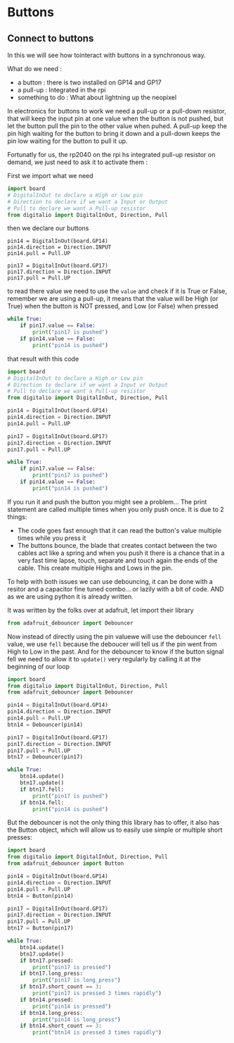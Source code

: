 # Buttons
## Connect to buttons

In this we will see how tointeract with buttons in a synchronous way.

What do we need :
- a button : there is two installed on GP14 and GP17
- a pull-up : Integrated in the rpi
- something to do : What about lightning up the neopixel

In electronics for buttons to work we need a pull-up or a pull-down resistor, that will keep the input pin at one value when the button is not pushed, but let the button pull the pin to the other value when puhed. A pull-up keep the pin high waiting for the button to bring it down and a pull-down keeps the pin low waiting for the button to pull it up.

Fortunatly for us, the rp2040 on the rpi hs integrated pull-up resistor on demand, we just need to ask it to activate them :

First we import what we need 

```python
import board
# DigitalInOut to declare a High or Low pin
# Direction to declare if we want a Input or Output
# Pull to declare we want a Pull-up resistor
from digitalio import DigitalInOut, Direction, Pull
```

then we declare our buttons 

```
pin14 = DigitalInOut(board.GP14)
pin14.direction = Direction.INPUT
pin14.pull = Pull.UP

pin17 = DigitalInOut(board.GP17)
pin17.direction = Direction.INPUT
pin17.pull = Pull.UP
```

to read there value we need to use the `value` and check if it is True or False, remember we are using a pull-up, it means that the value will be High (or True) when the button is NOT pressed, and Low (or False) when pressed

```python
while True:
    if pin17.value == False:
        print("pin17 is pushed")
    if pin14.value == False:
        print("pin14 is pushed")
```

that result with this code 

```python
import board
# DigitalInOut to declare a High or Low pin
# Direction to declare if we want a Input or Output
# Pull to declare we want a Pull-up resistor
from digitalio import DigitalInOut, Direction, Pull

pin14 = DigitalInOut(board.GP14)
pin14.direction = Direction.INPUT
pin14.pull = Pull.UP

pin17 = DigitalInOut(board.GP17)
pin17.direction = Direction.INPUT
pin17.pull = Pull.UP

while True:
    if pin17.value == False:
        print("pin17 is pushed")
    if pin14.value == False:
        print("pin14 is pushed")
```

If you run it and push the button you might see a problem...
The print statement are called multiple times when you only push once. It is due to 2 things:
- The code goes fast enough that it can read the button's value multiple times while you press it 
- The buttons bounce, the blade that creates contact between the two cables act like a spring and when you push it there is a chance that in a very fast time lapse, touch, separate and touch again the ends of the cable. This create multiple Highs and Lows in the pin.

To help with both issues we can use debouncing, it can be done with a resitor and a capacitor fine tuned combo... or lazily with a bit of code. AND as we are using python it is already written.

It was written by the folks over at adafruit, let import their library

```python
from adafruit_debouncer import Debouncer
```

Now instead of directly using the pin valuewe will use the debouncer `fell` value, we use `fell` because the deboucer will tell us if the pin went from High to Low in the past. And for the debouncer to know if the button signal fell we need to allow it to `update()` very regularly by calling it at the beginning of our loop

```python
import board
from digitalio import DigitalInOut, Direction, Pull
from adafruit_debouncer import Debouncer

pin14 = DigitalInOut(board.GP14)
pin14.direction = Direction.INPUT
pin14.pull = Pull.UP
btn14 = Debouncer(pin14)

pin17 = DigitalInOut(board.GP17)
pin17.direction = Direction.INPUT
pin17.pull = Pull.UP
btn17 = Debouncer(pin17)

while True:
    btn14.update()
    btn17.update()
    if btn17.fell:
        print("pin17 is pushed")
    if btn14.fell:
        print("pin14 is pushed")

```

But the debouncer is not the only thing this library has to offer, it also has the Button object, which will allow us to easily use simple or multiple short presses:

```python
import board
from digitalio import DigitalInOut, Direction, Pull
from adafruit_debouncer import Button

pin14 = DigitalInOut(board.GP14)
pin14.direction = Direction.INPUT
pin14.pull = Pull.UP
btn14 = Button(pin14)

pin17 = DigitalInOut(board.GP17)
pin17.direction = Direction.INPUT
pin17.pull = Pull.UP
btn17 = Button(pin17)

while True:
    btn14.update()
    btn17.update()
    if btn17.pressed:
        print("pin17 is pressed")
    if btn17.long_press:
        print("pin17 is long_press")
    if btn17.short_count == 3:
        print("pin17 is pressed 3 times rapidly")
    if btn14.pressed:
        print("pin14 is pressed")
    if btn14.long_press:
        print("pin14 is long_press")
    if btn14.short_count == 3:
        print("btn14 is pressed 3 times rapidly")

```